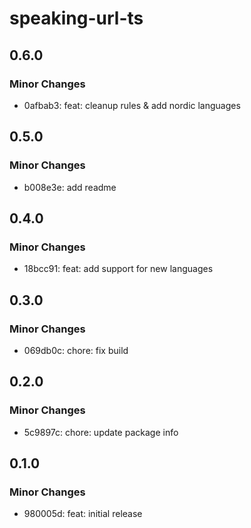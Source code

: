 # speaking-url-ts

## 0.6.0

### Minor Changes

- 0afbab3: feat: cleanup rules & add nordic languages

## 0.5.0

### Minor Changes

- b008e3e: add readme

## 0.4.0

### Minor Changes

- 18bcc91: feat: add support for new languages

## 0.3.0

### Minor Changes

- 069db0c: chore: fix build

## 0.2.0

### Minor Changes

- 5c9897c: chore: update package info

## 0.1.0

### Minor Changes

- 980005d: feat: initial release
